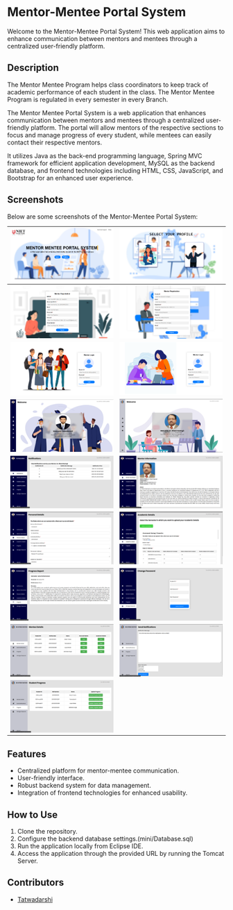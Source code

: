 # Mentor-Mentee Portal System

Welcome to the Mentor-Mentee Portal System! This web application aims to enhance communication between mentors and mentees through a centralized user-friendly platform.

## Description

The Mentor Mentee Program helps class coordinators to keep track of academic performance of each student in the class. The Mentor Mentee Program is regulated in every semester in every Branch.

The Mentor Mentee Portal System is a web application that enhances communication between mentors and mentees through a centralized user-friendly platform. The portal will allow mentors of the respective sections to focus and manage progress of every student, while mentees can easily contact their respective mentors.

It utilizes Java as the back-end programming language, Spring MVC framework for efficient application development, MySQL as the backend database, and frontend technologies including HTML, CSS, JavaScript, and Bootstrap for an enhanced user experience.

## Screenshots

Below are some screenshots of the Mentor-Mentee Portal System:

![Screenshot 1](mini/Screenshots/1.png) | ![Screenshot 2](mini/Screenshots/2.png)
------------ | -------------
![Screenshot 3](mini/Screenshots/3.png) | ![Screenshot 4](mini/Screenshots/4.png)
![Screenshot 5](mini/Screenshots/5.png) | ![Screenshot 6](mini/Screenshots/6.png)
![Screenshot 7](mini/Screenshots/7.png) | ![Screenshot 8](mini/Screenshots/8.png)
![Screenshot 9](mini/Screenshots/9.png) | ![Screenshot 10](mini/Screenshots/10.png)
![Screenshot 11](mini/Screenshots/11.png) | ![Screenshot 12](mini/Screenshots/12.png)
![Screenshot 13](mini/Screenshots/13.png) | ![Screenshot 14](mini/Screenshots/14.png)
![Screenshot 15](mini/Screenshots/15.png) | ![Screenshot 16](mini/Screenshots/16.png)
![Screenshot 17](mini/Screenshots/17.png) |

## Features

- Centralized platform for mentor-mentee communication.
- User-friendly interface.
- Robust backend system for data management.
- Integration of frontend technologies for enhanced usability.

## How to Use

1. Clone the repository.
2. Configure the backend database settings.(mini/Database.sql)
3. Run the application locally from Eclipse IDE.
4. Access the application through the provided URL by running the Tomcat Server.

## Contributors

- [Tatwadarshi](https://github.com/Dev7091)

